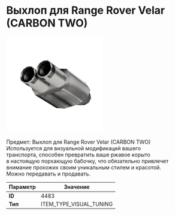 # Выхлоп для Range Rover Velar (CARBON TWO)

![Item Image](../img/4483.webp?raw=true)

Предмет: Выхлоп для Range Rover Velar (CARBON TWO)<br>Используется для визуальной модификаций вашего<br>транспорта, способен превратить ваше ржавое корыто<br>в настоящую порхающую бабочку, что обязательно привлечет<br>внимание прохожих своим уникальным стилем и красотой.<br>Можно передавать и продавать.


| Параметр | Значение |
|----------|----------|
| **ID** | 4483 |
| **Тип** | ITEM_TYPE_VISUAL_TUNING |

